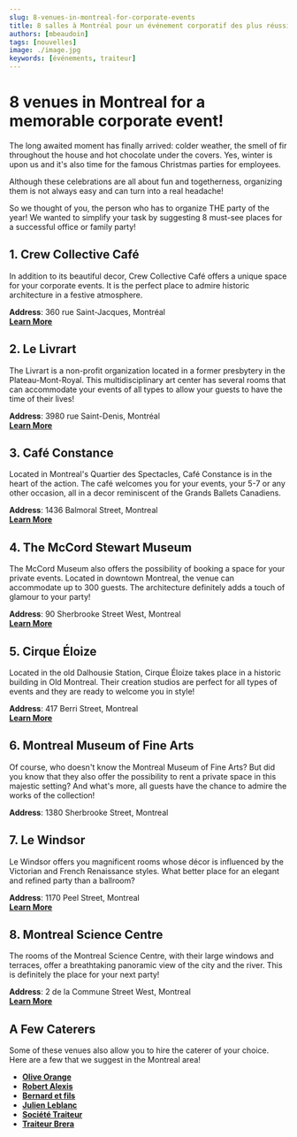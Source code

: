 ```yaml
---
slug: 8-venues-in-montreal-for-corporate-events
title: 8 salles à Montréal pour un événement corporatif des plus réussis!
authors: [mbeaudoin]
tags: [nouvelles]
image: ./image.jpg
keywords: [événements, traiteur]
---
```

# 8 venues in Montreal for a memorable corporate event!
The long awaited moment has finally arrived: colder weather, the smell of fir throughout the house and hot chocolate under the covers. Yes, winter is upon us and it's also time for the famous Christmas parties for employees.

Although these celebrations are all about fun and togetherness, organizing them is not always easy and can turn into a real headache!

So we thought of you, the person who has to organize THE party of the year!  We wanted to simplify your task by suggesting 8 must-see places for a successful office or family party!

## 1. Crew Collective Café
In addition to its beautiful decor, Crew Collective Café offers a unique space for your corporate events. It is the perfect place to admire historic architecture in a festive atmosphere.

**Address**: 360 rue Saint-Jacques, Montréal  
[**Learn More**](https://www.crewcollectivecafe.com/espace-a-louer-rentable-spaces?lang=en)

## 2. Le Livrart 
The Livrart is a non-profit organization located in a former presbytery in the Plateau-Mont-Royal. This multidisciplinary art center has several rooms that can accommodate your events of all types to allow your guests to have the time of their lives!

**Address**: 3980 rue Saint-Denis, Montréal  
[**Learn More**](https://lelivart.com/en/room/)

## 3. Café Constance 
Located in Montreal's Quartier des Spectacles, Café Constance is in the heart of the action. The café welcomes you for your events, your 5-7 or any other occasion, all in a decor reminiscent of the Grands Ballets Canadiens.

**Address**: 1436 Balmoral Street, Montreal  
[**Learn More**](https://www.instagram.com/cafeconstance/?utm_medium=copy_link)

## 4. The McCord Stewart Museum
The McCord Museum also offers the possibility of booking a space for your private events. Located in downtown Montreal, the venue can accommodate up to 300 guests. The architecture definitely adds a touch of glamour to your party!

**Address**: 90 Sherbrooke Street West, Montreal  
[**Learn More**](https://www.musee-mccord-stewart.ca/en/room-rentals/)

## 5. Cirque Éloize
Located in the old Dalhousie Station, Cirque Éloize takes place in a historic building in Old Montreal. Their creation studios are perfect for all types of events and they are ready to welcome you in style!

**Address**: 417 Berri Street, Montreal  
[**Learn More**](https://www.eloize-events.com/en/nosstudios/)

## 6. Montreal Museum of Fine Arts
Of course, who doesn't know the Montreal Museum of Fine Arts? But did you know that they also offer the possibility to rent a private space in this majestic setting? And what's more, all guests have the chance to admire the works of the collection!

**Address**: 1380 Sherbrooke Street, Montreal  

## 7. Le Windsor
Le Windsor offers you magnificent rooms whose décor is influenced by the Victorian and French Renaissance styles. What better place for an elegant and refined party than a ballroom?

**Address**: 1170 Peel Street, Montreal  
[**Learn More**](https://lewindsormontreal.com/en)

## 8. Montreal Science Centre
The rooms of the Montreal Science Centre, with their large windows and terraces, offer a breathtaking panoramic view of the city and the river. This is definitely the place for your next party!

**Address**: 2 de la Commune Street West, Montreal  
[**Learn More**](https://www.oldportofmontreal.com/event-venues)

## A Few Caterers
Some of these venues also allow you to hire the caterer of your choice. Here are a few that we suggest in the Montreal area!
- [**Olive Orange**](https://www.oliveorange.ca/en)                                                                                                                 
- [**Robert Alexis**](https://robert-alexis.com/en/)
- [**Bernard et fils**](https://www.bernard-et-fils-traiteur.com/en/)
- [**Julien Leblanc**](https://julien-leblanc.com/en/)
- [**Société Traiteur**](https://www.societetraiteur.com/)
- [**Traiteur Brera**](https://www.brera.ca/)

